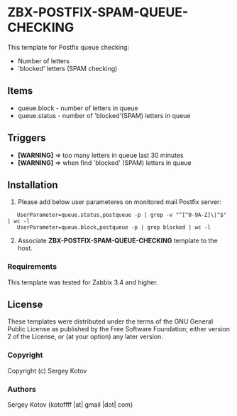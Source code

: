 ZBX-POSTFIX-SPAM-QUEUE-CHECKING
===========

This template for Postfix queue checking: 
-  Number of letters 
-  'blocked' letters (SPAM checking)

Items
-----

  * queue.block  - number of letters in queue
  * queue.status - number of 'blocked'(SPAM) letters in queue

Triggers
--------

* **[WARNING]** => too many letters in queue last 30 minutes
* **[WARNING]** => when find 'blocked' (SPAM) letters in queue

Installation
------------
1. Please add below user parameteres on monitored mail Postfix server:
```
   UserParameter=queue.status,postqueue -p | grep -v "^[^0-9A-Z]\|^$" | wc -l
   UserParameter=queue.block,postqueue -p | grep blocked | wc -l
```
2. Associate **ZBX-POSTFIX-SPAM-QUEUE-CHECKING** template to the host.


### Requirements

This template was tested for Zabbix 3.4 and higher.

License
-------

These templates were distributed under the terms of the GNU General Public License as published by the Free Software Foundation; either version 2 of the License, or (at your option) any later version.

### Copyright

  Copyright (c) Sergey Kotov

### Authors

  Sergey Kotov
  (kotoffff |at| gmail |dot| com)

